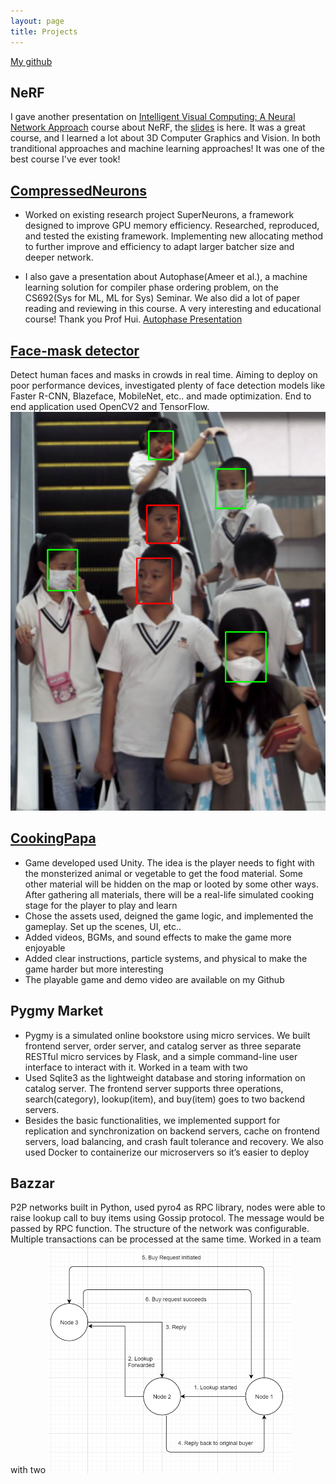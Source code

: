 ```yaml
---
layout: page
title: Projects
---
```


[My github](https://github.com/smalllicheng)

## NeRF
I gave another presentation on [Intelligent Visual Computing: A Neural Network Approach](https://people.cs.umass.edu/~kalo/courses/visual_computing/index.html) course about NeRF, the [slides](/images/NeRF_presentation_chengzhe.pdf) is here. It was a great course, and I learned a lot about 3D Computer Graphics and Vision. In both tranditional approaches and machine learning approaches! It was one of the best course I've ever took!

## [CompressedNeurons](https://github.com/smalllicheng/superneurons-release)
* Worked on existing research project SuperNeurons, a framework designed to improve GPU memory efficiency. Researched, reproduced, and tested the existing framework. Implementing new allocating method to further improve and efficiency to adapt larger batcher size and deeper network.

* I also gave a presentation about Autophase(Ameer et al.), a machine learning solution for compiler phase ordering problem, on the CS692(Sys for ML, ML for Sys) Seminar. We also did a lot of paper reading and reviewing in this course. A very interesting and educational course! Thank you Prof Hui.
[Autophase Presentation](/images/AUTOPHASE.pdf)


## [Face-mask detector](https://github.com/smalllicheng/face-mask)
Detect human faces and masks in crowds in real time. Aiming to deploy on poor performance devices, investigated plenty of face detection models like Faster R-CNN, Blazeface, MobileNet, etc.. and made optimization. End to end application used OpenCV2 and TensorFlow.
![mask](/images/Mask.jpg)


## [CookingPapa](https://github.com/smalllicheng/CookingPapa)
* Game developed used Unity. The idea is the player needs to fight with the monsterized animal or vegetable to get the food material. Some other material will be hidden on the map or looted by some other ways. After gathering all materials, there will be a real-life simulated cooking stage for the player to play and learn
* Chose the assets used, deigned the game logic, and implemented the gameplay. Set up the scenes, UI, etc..
* Added videos, BGMs, and sound effects to make the game more enjoyable
* Added clear instructions, particle systems, and physical to make the game harder but more interesting
* The playable game and demo video are available on my Github


## Pygmy Market
* Pygmy is a simulated online bookstore using micro services. We built frontend server, order server, and catalog server as three separate RESTful micro services by Flask, and a simple command-line user interface to interact with it. Worked in a team with two
* Used Sqlite3 as the lightweight database and storing information on catalog server. The frontend server supports three operations, search(category), lookup(item), and buy(item) goes to two backend servers.
* Besides the basic functionalities, we implemented support for replication and synchronization on backend servers, cache on frontend servers, load balancing, and crash fault tolerance and recovery. We also used Docker to containerize our microservers so it’s easier to deploy


## Bazzar
P2P networks built in Python, used pyro4 as RPC library, nodes were able to raise lookup call to buy items using Gossip protocol. The message would be passed by RPC function. The structure of the network was configurable. Multiple transactions can be processed at the same time. Worked in a team with two 
![](/images/Bazaar.png)



